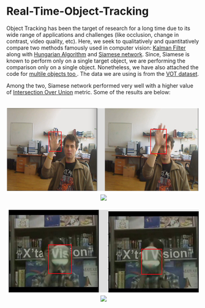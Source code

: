 # Real-Time-Object-Tracking

Object Tracking has been the target of research for a long time due to its wide range of applications and challenges (like occlusion, change in contrast, video quality, etc). Here, we seek to qualitatively and quantitatively compare two methods famously used in computer vision: [Kalman Filter](http://www.bzarg.com/p/how-a-kalman-filter-works-in-pictures/) along with [Hungarian Algorithm](https://www.topcoder.com/community/data-science/data-science-tutorials/assignment-problem-and-hungarian-algorithm/) and [Siamese network](https://www.cs.cmu.edu/~rsalakhu/papers/oneshot1.pdf). Since, Siamese is known to perform only on a single target object, we are performing the comparison only on a single object. Nonetheless, we have also attached the code for [multile objects too ](https://github.com/AKASHKADEL/Real-Time-Object-Tracking/tree/master/multi%20object%20tracking). The data we are using is from the [VOT dataset](http://www.votchallenge.net/vot2016/dataset.html).

Among the two, Siamese network performed very well with a higher value of [Intersection Over Union](https://www.pyimagesearch.com/2016/11/07/intersection-over-union-iou-for-object-detection/) metric. Some of the results are below:

<div align='center'>
  <img src='images/siamese_1.PNG' height="225px">
  <img src='results/best_results/family_k_35_it_20_num_scales_7_reg_1.png' height="225px">
</div>

<div align='center'>
  <img src='images/siamese_2.PNG' height="225px">
  <img src='results/best_results/ian1_best.jpg' height="225px">
</div>

